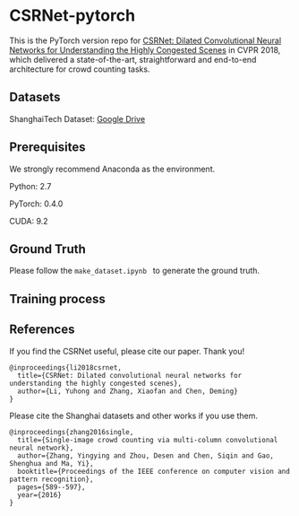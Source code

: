 # CSRNet-pytorch

This is the PyTorch version repo for [CSRNet: Dilated Convolutional Neural Networks for Understanding the Highly Congested Scenes](https://arxiv.org/abs/1802.10062) in CVPR 2018, which delivered a state-of-the-art, straightforward and end-to-end architecture for crowd counting tasks.

## Datasets
ShanghaiTech Dataset: [Google Drive](https://drive.google.com/open?id=16dhJn7k4FWVwByRsQAEpl9lwjuV03jVI)

## Prerequisites
We strongly recommend Anaconda as the environment.

Python: 2.7

PyTorch: 0.4.0

CUDA: 9.2
## Ground Truth

Please follow the `make_dataset.ipynb ` to generate the ground truth.

## Training process




## References

If you find the CSRNet useful, please cite our paper. Thank you!

```
@inproceedings{li2018csrnet,
  title={CSRNet: Dilated convolutional neural networks for understanding the highly congested scenes},
  author={Li, Yuhong and Zhang, Xiaofan and Chen, Deming}
}
```
Please cite the Shanghai datasets and other works if you use them.

```
@inproceedings{zhang2016single,
  title={Single-image crowd counting via multi-column convolutional neural network},
  author={Zhang, Yingying and Zhou, Desen and Chen, Siqin and Gao, Shenghua and Ma, Yi},
  booktitle={Proceedings of the IEEE conference on computer vision and pattern recognition},
  pages={589--597},
  year={2016}
}
```
